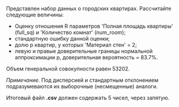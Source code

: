 Представлен набор данных о городских квартирах. Рассчитайте следующие величины:

* Оценку отношения R параметров 'Полная площадь квартиры' (full_sq) и 'Количество комнат' (num_room);
* стандартную ошибку данной оценки;
* долю p квартир, у которых 'Материал стен' = 2;
* левую и правые доверительные границы нормальной аппроксимации p, доверительная вероятность = 83.7%.

Объем генеральной совокупности равен 53202.    

*Примечание*. Под дисперсией и стандартным отклонением подразумеваются их выборочные (несмещенные) аналоги.
    
Итоговый файл **.csv** должен содержать 5 чисел, через запятую.